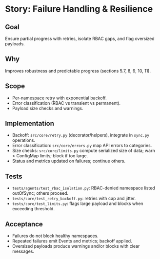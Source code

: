 # Story: Failure Handling & Resilience

## Goal
Ensure partial progress with retries, isolate RBAC gaps, and flag oversized payloads.

## Why
Improves robustness and predictable progress (sections 5.7, 8, 9, 10, 11).

## Scope
- Per-namespace retry with exponential backoff.
- Error classification (RBAC vs transient vs permanent).
- Payload size checks and warnings.

## Implementation
- Backoff: `src/core/retry.py` (decorator/helpers), integrate in `sync.py` operations.
- Error classification: `src/core/errors.py` map API errors to categories.
- Size checks: `src/core/limits.py` compute serialized size of data; warn > ConfigMap limits; block if too large.
- Status and metrics updated on failures; continue others.

## Tests
- `tests/agents/test_rbac_isolation.py`: RBAC-denied namespace listed outOfSync; others proceed.
- `tests/core/test_retry_backoff.py`: retries with cap and jitter.
- `tests/core/test_limits.py`: flags large payload and blocks when exceeding threshold.

## Acceptance
- Failures do not block healthy namespaces.
- Repeated failures emit Events and metrics; backoff applied.
- Oversized payloads produce warnings and/or blocks with clear messages.
